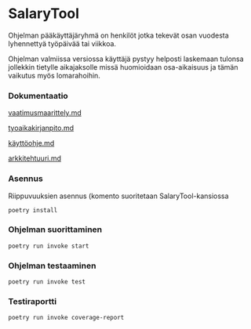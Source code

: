 # SalaryTool


Ohjelman pääkäyttäjäryhmä on henkilöt jotka tekevät osan vuodesta lyhennettyä työpäivää tai viikkoa.

Ohjelman valmiissa versiossa käyttäjä pystyy helposti laskemaan tulonsa jollekkin tietylle aikajaksolle
missä huomioidaan osa-aikaisuus ja tämän vaikutus myös lomarahoihin. 


### Dokumentaatio

[vaatimusmaarittely.md](https://github.com/gitcomits/ot-harjoitustyo/blob/master/SalaryTool/dokumentaatio/vaatimusmaarittely.md)

[tyoaikakirjanpito.md](https://github.com/gitcomits/ot-harjoitustyo/blob/master/SalaryTool/dokumentaatio/tyoaikakirjanpito.md)

[käyttöohje.md](https://github.com/gitcomits/ot-harjoitustyo/blob/master/SalaryTool/dokumentaatio/kayttoohje.md)

[arkkitehtuuri.md](https://github.com/gitcomits/ot-harjoitustyo/blob/master/SalaryTool/dokumentaatio/arkkitehtuuri.md)


### Asennus

Riippuvuuksien asennus (komento suoritetaan SalaryTool-kansiossa

`poetry install`

### Ohjelman suorittaminen

`poetry run invoke start`

  
### Ohjelman testaaminen

`poetry run invoke test`

### Testiraportti

`poetry run invoke coverage-report`


